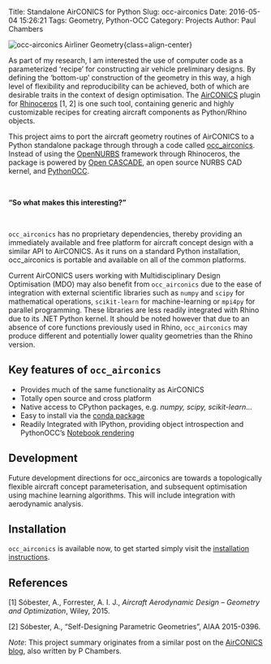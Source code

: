 Title: Standalone AirCONICS for Python
Slug: occ-airconics
Date: 2016-05-04 15:26:21
Tags: Geometry, Python-OCC
Category: Projects
Author: Paul Chambers

![occ-airconics Airliner Geometry]({filename}/images/Projects/occ-airconics_airliner.png){class=align-center}


As part of my research, I am interested the use of computer code as a parameterized ‘recipe’ for constructing air vehicle preliminary designs. By defining the ‘bottom-up’ construction of the geometry in this way, a high level of flexibility and reproducibility can be achieved, both of which are desirable traits in the context of design optimisation. The [AirCONICS](https://aircraftgeometrycodes.wordpress.com/airconics/) plugin for [Rhinoceros](http://www.rhino3d.com/) [1, 2] is one such tool, containing generic and highly customizable recipes for creating aircraft components as Python/Rhino objects.

This project aims to port the aircraft geometry routines of AirCONICS to a Python standalone package through through a code called [occ_airconics](http://occ-airconics.readthedocs.io/en/latest/index.html). Instead of using the [OpenNURBS](http://www.rhino3d.com/opennurbs) framework through Rhinoceros, the package is powered by [Open CASCADE](http://www.opencascade.com/), an open source NURBS CAD kernel, and [PythonOCC](http://www.pythonocc.org/).

&nbsp;

**“So what makes this interesting?”**

&nbsp;

`occ_airconics` has no proprietary dependencies, thereby providing an immediately available and free platform for aircraft concept design with a similar API to AirCONICS. As it runs on a standard Python installation, occ_airconics is portable and available on all of the common platforms.

Current AirCONICS users working with Multidisciplinary Design Optimisation (MDO) may also benefit from `occ_airconics` due to the ease of integration with external scientific libraries such as `numpy` and `scipy` for mathematical operations, `scikit-learn` for machine-learning or `mpi4py` for parallel programming. These libraries are less readily integrated with Rhino due to its .NET Python kernel. It should be noted however that due to an absence of core functions previously used in Rhino, `occ_airconics` may produce different and potentially lower quality geometries than the Rhino version.

Key features of `occ_airconics`
-------------------------------

* Provides much of the same functionality as AirCONICS
* Totally open source and cross platform
* Native access to CPython packages, e.g. *numpy, scipy, scikit-learn*...
* Easy to install via the [conda package](http://occ-airconics.readthedocs.io/en/latest/installation.html#conda-packages)
* Readily Integrated with IPython, providing object introspection and PythonOCC’s [Notebook rendering](http://occ-airconics.readthedocs.io/en/latest/examples.html#transonic-airliner)

Development
-----------

Future development directions for occ_airconics are towards a topologically flexible aircraft concept parameterisation, and subsequent optimisation using machine learning algorithms. This will include integration with aerodynamic analysis.

Installation
------------
`occ_airconics` is available now, to get started simply visit the [installation instructions](http://occ-airconics.readthedocs.io/en/latest/installation.html).

References
----------
[1] Sóbester, A., Forrester, A. I. J., *Aircraft Aerodynamic Design – Geometry and Optimization*, Wiley, 2015.

[2] Sóbester, A., “Self-Designing Parametric Geometries”, AIAA 2015-0396.

*Note*: This project summary originates from a similar post on the [AirCONICS blog](https://aircraftgeometrycodes.wordpress.com/2016/05/04/standalone-airconics-for-python/), also written by P Chambers.